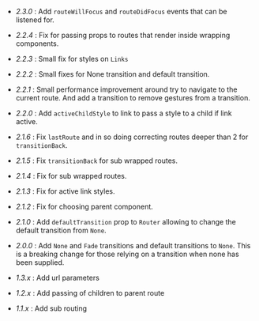 - _2.3.0_ : Add `routeWillFocus` and `routeDidFocus` events that can be
 listened for.

- _2.2.4_ : Fix for passing props to routes that render inside wrapping
components.

- _2.2.3_ : Small fix for styles on `Links`

- _2.2.2_ : Small fixes for None transition and default transition.

- _2.2.1_ : Small performance improvement around try to navigate to the current route.
And add a transition to remove gestures from a transition.

- _2.2.0_ : Add `activeChildStyle` to link to pass a style to a child if link active.

- _2.1.6_ : Fix `lastRoute` and in so doing correcting routes deeper than 2
for `transitionBack`.

- _2.1.5_ : Fix `transitionBack` for sub wrapped routes.

- _2.1.4_ : Fix for sub wrapped routes.

- _2.1.3_ : Fix for active link styles.

- _2.1.2_ : Fix for choosing parent component.

- _2.1.0_ : Add `defaultTransition` prop to `Router` allowing to change the
default transition from `None`.

- _2.0.0_ : Add `None` and `Fade` transitions and default transitions to `None`.
This is a breaking change for those relying on a transition when none has been supplied.

- _1.3.x_ : Add url parameters

- _1.2.x_ : Add passing of children to parent route

- _1.1.x_ : Add sub routing
